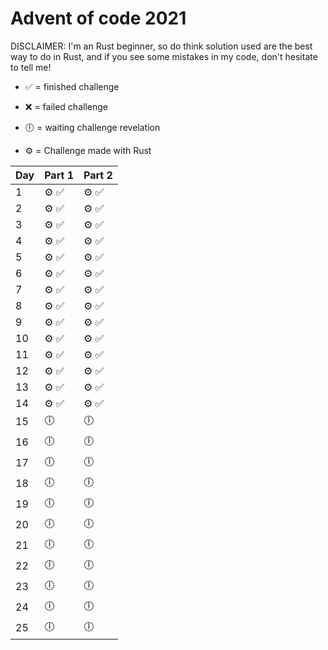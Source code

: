 # Advent of code 2021

DISCLAIMER: I'm an Rust beginner, so do think solution used are the best way to do in Rust, and if you see some mistakes in my code, don't hesitate to tell me!


- ✅ = finished challenge
- ❌ = failed challenge
- 🕕 = waiting challenge revelation

- ⚙️ = Challenge made with Rust

Day | Part 1   | Part 2
--- | -------- | --------
1   | ⚙️ ✅     | ⚙️ ✅
2   | ⚙️ ✅     | ⚙️ ✅    
3   | ⚙️ ✅     | ⚙️ ✅     
4   | ⚙️ ✅     | ⚙️ ✅    
5   | ⚙️ ✅     | ⚙️ ✅    
6   | ⚙️ ✅     | ⚙️ ✅    
7   | ⚙️ ✅     | ⚙️ ✅    
8   | ⚙️ ✅     | ⚙️ ✅    
9   | ⚙️ ✅     | ⚙️ ✅    
10  | ⚙️ ✅     | ⚙️ ✅    
11  | ⚙️ ✅     | ⚙️ ✅    
12  | ⚙️ ✅     | ⚙️ ✅    
13  | ⚙️ ✅     | ⚙️ ✅    
14  | ⚙️ ✅     | ⚙️ ✅    
15  | 🕕       | 🕕      
16  | 🕕       | 🕕      
17  | 🕕       | 🕕      
18  | 🕕       | 🕕      
19  | 🕕       | 🕕      
20  | 🕕       | 🕕      
21  | 🕕       | 🕕      
22  | 🕕       | 🕕      
23  | 🕕       | 🕕      
24  | 🕕       | 🕕      
25  | 🕕       | 🕕      
